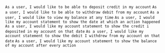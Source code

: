 `As a user, I would like to be able to deposit credit in my account`
`As a user, I would like to be able to withdraw debit from my account`
`As a user, I would like to view my balance at any time`
`As a user, I would like my account statement to show the date at which an action happened`
`As a user, I would like my account statement to show the credit i deposited in my account on that date`
`As a user, I would like my account statement to show the debit I withdrew from my account on that date`
`As a user, I would like my account statement to show the balance of my account after every action`
